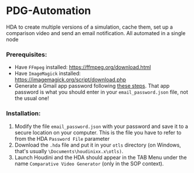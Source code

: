 # PDG-Automation
HDA to create multiple versions of a simulation, cache them, set up a comparison video and send an email notification. All automated in a single node
### Prerequisites:
- Have `FFmpeg` installed: https://ffmpeg.org/download.html
- Have `ImageMagick` installed: https://imagemagick.org/script/download.php
- Generate a Gmail app password following [these steps](https://support.google.com/accounts/answer/185833?hl=en). That app password is what you should enter in your `email_password.json` file, not the usual one!
### Installation:
1. Modify the file `email_password.json` with your password and save it to a secure location on your computer. This is the file you have to refer to from the HDA `Password File` parameter
2. Download the `.hda` file and put it in your `otls` directory (on Windows, that's usually `\Documents\houdinixx.x\otls)`.
4. Launch Houdini and the HDA should appear in the TAB Menu under the name `Comparative Video Generator` (only in the SOP context).
